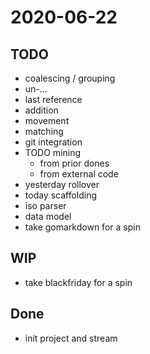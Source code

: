 # 2020-06-22

## TODO

- coalescing / grouping
- un-...
- last reference
- addition
- movement
- matching
- git integration
- TODO mining
  - from prior dones
  - from external code
- yesterday rollover
- today scaffolding
- iso parser
- data model
- take gomarkdown for a spin

## WIP

- take blackfriday for a spin

## Done

- init project and stream
